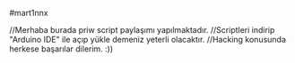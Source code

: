 #mart1nnx

//Merhaba burada priw script paylaşımı yapılmaktadır.
//Scriptleri indirip "Arduino IDE" ile açıp yükle demeniz yeterli olacaktır.
//Hacking konusunda herkese başarılar dilerim. :))
